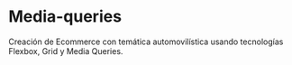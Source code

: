 # Media-queries

Creación de Ecommerce con temática automovilística usando tecnologías Flexbox, Grid y Media Queries.
